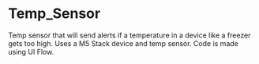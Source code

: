 # Temp_Sensor
Temp sensor that will send alerts if a temperature in a device like a freezer gets too high.
Uses a M5 Stack device and temp sensor.  Code is made using UI Flow.

